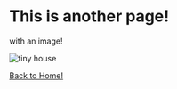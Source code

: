 # This is another page!

with an image!

![tiny house](https://www.google.com/url?sa=i&rct=j&q=&esrc=s&source=images&cd=&ved=2ahUKEwikmPHMjOvlAhXYl54KHamCAzgQjRx6BAgBEAQ&url=https%3A%2F%2Fwww.tumbleweedhouses.com%2F&psig=AOvVaw3CKi7EpTnbEfUsgzD7mZxS&ust=1573868868344354)

[Back to Home!](index.html)
